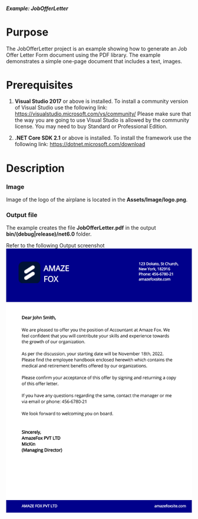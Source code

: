 ##### Example: JobOfferLetter

# Purpose
The JobOfferLetter project is an example showing how to generate an Job Offer Letter Form document using the PDF library. The example demonstrates a simple one-page document that includes a text, images.


# Prerequisites
1) **Visual Studio 2017** or above is installed.
   To install a community version of Visual Studio use the following link: https://visualstudio.microsoft.com/vs/community/
   Please make sure that the way you are going to use Visual Studio is allowed by the community license. You may need to buy Standard or Professional Edition.

2) **.NET Core SDK 2.1** or above is installed.
   To install the framework use the following link: https://dotnet.microsoft.com/download

# Description

### Image
Image of the logo of the airplane is located in the **Assets/Image/logo.png**.

### Output file
The example creates the file **JobOfferLetter.pdf** in the output **bin/(debug|release)/net6.0** folder.

Refer to the following Output screenshot 
![Output image](JobOfferLetter/results/OutputImage.PNG)
